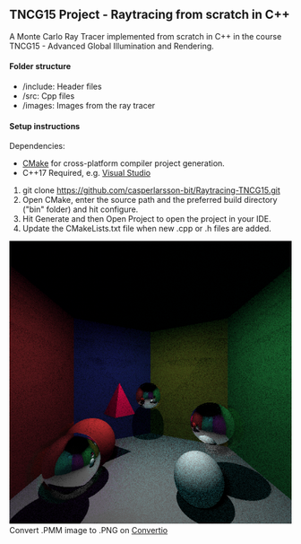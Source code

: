## TNCG15 Project - Raytracing from scratch in C++

A Monte Carlo Ray Tracer implemented from scratch in C++ in the course TNCG15 - Advanced Global Illumination and Rendering. 

#### Folder structure

- /include: Header files
- /src: Cpp files
- /images: Images from the ray tracer

#### Setup instructions
Dependencies:
 - [CMake](https://cmake.org/download/) for cross-platform compiler project generation.
 - C++17 Required, e.g. [Visual Studio](https://visualstudio.microsoft.com/downloads/)

1. git clone https://github.com/casperlarsson-bit/Raytracing-TNCG15.git
2. Open CMake, enter the source path and the preferred build directory ("bin" folder) and hit configure. 
3. Hit Generate and then Open Project to open the project in your IDE.
4. Update the CMakeLists.txt file when new .cpp or .h files are added.

![Raytracer](\images\Raytracing.png)
Convert .PMM image to .PNG on [Convertio](https://convertio.co/)